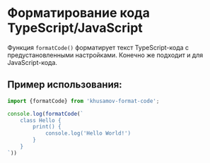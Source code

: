 Форматирование кода TypeScript/JavaScript
=========================================

Функция `formatCode()` форматирует текст TypeScript-кода с предустановленными настройками. 
Конечно же подходит и для JavaScript-кода.

Пример использования:
---------------------

```typescript
import {formatCode} from 'khusamov-format-code';

console.log(formatCode(`
    class Hello {
        print() {
            console.log('Hello World!')
        }
    }
`))
```